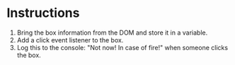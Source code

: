 # Instructions  

1. Bring the box information from the DOM and store it in a variable.
2. Add a click event listener to the box.
3. Log this to the console: "Not now! In case of fire!" when someone clicks the box.
  
  